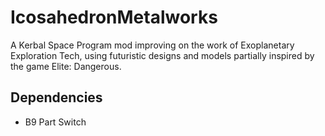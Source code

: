 # IcosahedronMetalworks

A Kerbal Space Program mod improving on the work of Exoplanetary Exploration Tech, using futuristic designs
and models partially inspired by the game Elite: Dangerous.

Dependencies
- 
- B9 Part Switch
